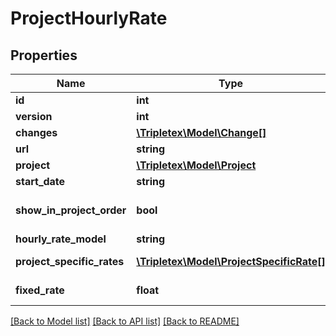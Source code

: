 # ProjectHourlyRate

## Properties
Name | Type | Description | Notes
------------ | ------------- | ------------- | -------------
**id** | **int** |  | [optional] 
**version** | **int** |  | [optional] 
**changes** | [**\Tripletex\Model\Change[]**](Change.md) |  | [optional] 
**url** | **string** |  | [optional] 
**project** | [**\Tripletex\Model\Project**](Project.md) |  | [optional] 
**start_date** | **string** |  | 
**show_in_project_order** | **bool** | Show on contract confirmation/offers | [optional] [default to false]
**hourly_rate_model** | **string** | Defines the model used for the hourly rate. | 
**project_specific_rates** | [**\Tripletex\Model\ProjectSpecificRate[]**](ProjectSpecificRate.md) | Project specific rates if hourlyRateModel is TYPE_PROJECT_SPECIFIC_HOURLY_RATES. | [optional] 
**fixed_rate** | **float** | Fixed Hourly rates if hourlyRateModel is TYPE_FIXED_HOURLY_RATE. | [optional] 

[[Back to Model list]](../../README.md#documentation-for-models) [[Back to API list]](../../README.md#documentation-for-api-endpoints) [[Back to README]](../../README.md)

